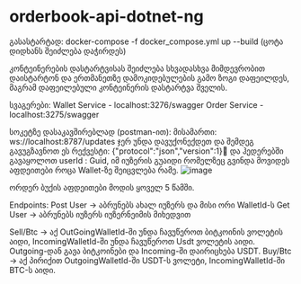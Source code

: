 # orderbook-api-dotnet-ng

გასასტარტად: docker-compose -f docker_compose.yml up --build (ცოტა დიდხანს შეიძლება დაჭირდეს)


კონტეინერების დასტარტვისას შეიძლება სხვადასხვა მიმდევრობით დაისტარტონ და ერთმანეთზე დამოკიდებულების გამო ზოგი დაფეილდეს, მაგრამ დაფეილებული კონტეინერის დასტარტვა შველის.


სვაგერები:
Wallet Service - localhost:3276/swagger
Order Service - localhost:3275/swagger

სოკეტზე დასაკავშირებლად (postman-ით):
მისამართი: ws://localhost:8787/updates
ჯერ უნდა დავუქონექდეთ და შემდეგ გავუგზავნოთ ეს რექვესტი:
{"protocol":"json","version":1}
და ჰედერებში გავაყოლოთ
userId : Guid, იმ იუზერის გუაიდი რომელზეც გვინდა მოვიდეს აფდეითები როცა Wallet-ზე შეიცვლება რამე.
![image](https://github.com/nikagobe/orderbook-api-dotnet-ng/assets/91562629/3c547431-5e10-4c38-b2fb-44a168b69072)

ორდერ ბუქის აფდეითები მოდის ყოველ 5 წამში.


Endpoints:
Post User -> აბრუნებს ახალ იუზერს და მისი ორი WalletId-ს
Get User -> აბრუნებს იუზერს იუზერნეიმის მიხედვით

Sell/Btc -> აქ OutGoingWalletId-ში უნდა ჩავუწეროთ ბიტკოინის ვოლეტის აიდი, IncomingWalletId-ში უნდა ჩავუწეროთ Usdt ვოლეტის აიდი. Outgoing-დან გავა ბიტკოინები და Incoming-ში დაირიცხება USDT.
Buy/Btc -> აქ პირიქით OutgoingWalletId-ში USDT-ს ვოლეტი, IncomingWalletId-ში BTC-ს აიდი.


